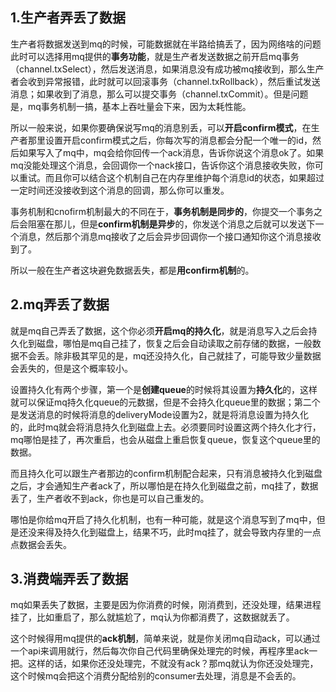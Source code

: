 ## 1.生产者弄丢了数据

生产者将数据发送到mq的时候，可能数据就在半路给搞丢了，因为网络啥的问题
此时可以选择用mq提供的**事务功能**，就是生产者发送数据之前开启mq事务（channel.txSelect），然后发送消息，如果消息没有成功被mq接收到，那么生产者会收到异常报错，此时就可以回滚事务（channel.txRollback），然后重试发送消息；如果收到了消息，那么可以提交事务（channel.txCommit）。但是问题是，mq事务机制一搞，基本上吞吐量会下来，因为太耗性能。

所以一般来说，如果你要确保说写mq的消息别丢，可以**开启confirm模式**，在生产者那里设置开启confirm模式之后，你每次写的消息都会分配一个唯一的id，然后如果写入了mq中，mq会给你回传一个ack消息，告诉你说这个消息ok了。如果mq没能处理这个消息，会回调你一个nack接口，告诉你这个消息接收失败，你可以重试。而且你可以结合这个机制自己在内存里维护每个消息id的状态，如果超过一定时间还没接收到这个消息的回调，那么你可以重发。

事务机制和cnofirm机制最大的不同在于，**事务机制是同步的**，你提交一个事务之后会阻塞在那儿，但是**confirm机制是异步**的，你发送个消息之后就可以发送下一个消息，然后那个消息mq接收了之后会异步回调你一个接口通知你这个消息接收到了。

所以一般在生产者这块避免数据丢失，都是**用confirm机制**的。

## 2.mq弄丢了数据

就是mq自己弄丢了数据，这个你必须**开启mq的持久化**，就是消息写入之后会持久化到磁盘，哪怕是mq自己挂了，恢复之后会自动读取之前存储的数据，一般数据不会丢。除非极其罕见的是，mq还没持久化，自己就挂了，可能导致少量数据会丢失的，但是这个概率较小。

设置持久化有两个步骤，第一个是**创建queue**的时候将其设置为**持久化**的，这样就可以保证mq持久化queue的元数据，但是不会持久化queue里的数据；第二个是发送消息的时候将消息的deliveryMode设置为2，就是将消息设置为持久化的，此时mq就会将消息持久化到磁盘上去。必须要同时设置这两个持久化才行，mq哪怕是挂了，再次重启，也会从磁盘上重启恢复queue，恢复这个queue里的数据。

而且持久化可以跟生产者那边的confirm机制配合起来，只有消息被持久化到磁盘之后，才会通知生产者ack了，所以哪怕是在持久化到磁盘之前，mq挂了，数据丢了，生产者收不到ack，你也是可以自己重发的。

哪怕是你给mq开启了持久化机制，也有一种可能，就是这个消息写到了mq中，但是还没来得及持久化到磁盘上，结果不巧，此时mq挂了，就会导致内存里的一点点数据会丢失。

## 3.消费端弄丢了数据

mq如果丢失了数据，主要是因为你消费的时候，刚消费到，还没处理，结果进程挂了，比如重启了，那么就尴尬了，mq认为你都消费了，这数据就丢了。

这个时候得用mq提供的**ack机制**，简单来说，就是你关闭mq自动ack，可以通过一个api来调用就行，然后每次你自己代码里确保处理完的时候，再程序里ack一把。这样的话，如果你还没处理完，不就没有ack？那mq就认为你还没处理完，这个时候mq会把这个消费分配给别的consumer去处理，消息是不会丢的。